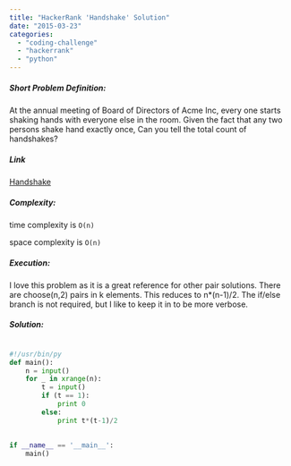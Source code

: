 ```yaml
---
title: "HackerRank 'Handshake' Solution"
date: "2015-03-23"
categories: 
  - "coding-challenge"
  - "hackerrank"
  - "python"
---
```


##### Short Problem Definition:

At the annual meeting of Board of Directors of Acme Inc, every one starts shaking hands with everyone else in the room. Given the fact that any two persons shake hand exactly once, Can you tell the total count of handshakes?

##### Link

[Handshake](https://www.hackerrank.com/challenges/handshake)

##### Complexity:

time complexity is `O(n)`

space complexity is `O(n)`

##### Execution:

I love this problem as it is a great reference for other pair solutions. There are choose(n,2) pairs in k elements. This reduces to n\*(n-1)/2. The if/else branch is not required, but I like to keep it in to be more verbose.

##### Solution:

```python

#!/usr/bin/py
def main():
    n = input()
    for _ in xrange(n):
        t = input()
        if (t == 1):
            print 0
        else:
            print t*(t-1)/2
            
    
if __name__ == '__main__':
    main()
```
